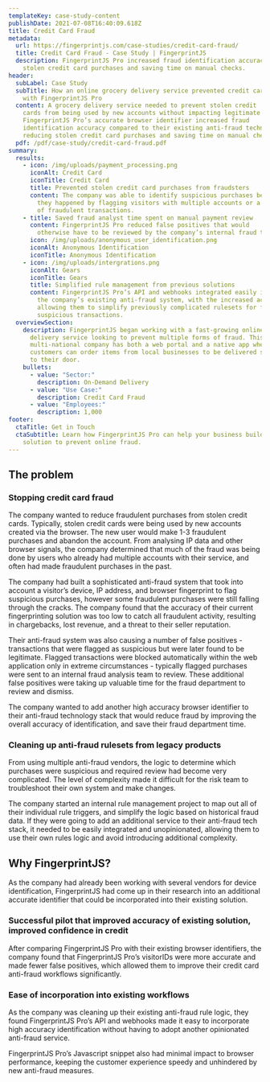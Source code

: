 ```yaml
---
templateKey: case-study-content
publishDate: 2021-07-08T16:40:09.618Z
title: Credit Card Fraud
metadata:
  url: https://fingerprintjs.com/case-studies/credit-card-fraud/
  title: Credit Card Fraud - Case Study | FingerprintJS
  description: FingerprintJS Pro increased fraud identification accuracy, reducing
    stolen credit card purchases and saving time on manual checks.
header:
  subLabel: Case Study
  subTitle: How an online grocery delivery service prevented credit card fraud
    with FingerprintJS Pro
  content: A grocery delivery service needed to prevent stolen credit
    cards from being used by new accounts without impacting legitimate users.
    FingerprintJS Pro’s accurate browser identifier increased fraud
    identification accuracy compared to their existing anti-fraud technology,
    reducing stolen credit card purchases and saving time on manual checks.
  pdf: /pdf/case-study/credit-card-fraud.pdf
summary:
  results:
    - icon: /img/uploads/payment_processing.png
      iconAlt: Credit Card
      iconTitle: Credit Card
      title: Prevented stolen credit card purchases from fraudsters
      content: The company was able to identify suspicious purchases before
        they happened by flagging visitors with multiple accounts or a history
        of fraudulent transactions.
    - title: Saved fraud analyst time spent on manual payment review
      content: FingerprintJS Pro reduced false positives that would
        otherwise have to be reviewed by the company’s internal fraud team
      icon: /img/uploads/anonymous_user_identification.png
      iconAlt: Anonymous Identification
      iconTitle: Anonymous Identification
    - icon: /img/uploads/intergrations.png
      iconAlt: Gears
      iconTitle: Gears
      title: Simplified rule management from previous solutions
      content: FingerprintJS Pro’s API and webhooks integrated easily into
        the company’s existing anti-fraud system, with the increased accuracy
        allowing them to simplify previously complicated rulesets for flagging
        suspicious transactions.
  overviewSection:
    description: FingerprintJS began working with a fast-growing online grocery
      delivery service looking to prevent multiple forms of fraud. This
      multi-national company has both a web portal and a native app where
      customers can order items from local businesses to be delivered same-day
      to their door.
    bullets:
      - value: "Sector:"
        description: On-Demand Delivery
      - value: "Use Case:"
        description: Credit Card Fraud
      - value: "Employees:"
        description: 1,000
footer:
  ctaTitle: Get in Touch
  ctaSubtitle: Learn how FingerprintJS Pro can help your business build a custom
    solution to prevent online fraud.
---
```

## The problem

### Stopping credit card fraud

The company wanted to reduce fraudulent purchases from stolen credit cards. Typically, stolen credit cards were being used by new accounts created via the browser. The new user would make 1-3 fraudulent purchases and abandon the account. From analysing IP data and other browser signals, the company determined that much of the fraud was being done by users who already had multiple accounts with their service, and often had made fraudulent purchases in the past.

The company had built a sophisticated anti-fraud system that took into account a visitor’s device, IP address, and browser fingerprint to flag suspicious purchases, however some fraudulent purchases were still falling through the cracks. The company found that the accuracy of their current fingerprinting solution was too low to catch all fraudulent activity, resulting in chargebacks, lost revenue, and a threat to their seller reputation.

Their anti-fraud system was also causing a number of false positives - transactions that were flagged as suspicious but were later found to be legitimate. Flagged transactions were blocked automatically within the web application only in extreme circumstances - typically flagged purchases were sent to an internal fraud analysis team to review. These additional false positives were taking up valuable time for the fraud department to review and dismiss.

The company wanted to add another high accuracy browser identifier to their anti-fraud technology stack that would reduce fraud by improving the overall accuracy of identification, and save their fraud department time.

### Cleaning up anti-fraud rulesets from legacy products

From using multiple anti-fraud vendors, the logic to determine which purchases were suspicious and required review had become very complicated. The level of complexity made it difficult for the risk team to troubleshoot their own system and make changes.

The company started an internal rule management project to map out all of their individual rule triggers, and simplify the logic based on historical fraud data. If they were going to add an additional service to their anti-fraud tech stack, it needed to be easily integrated and unopinionated, allowing them to use their own rules logic and avoid introducing additional complexity.

## Why FingerprintJS?

As the company had already been working with several vendors for device identification, FingerprintJS had come up in their research into an additional accurate identifier that could be incorporated into their existing solution.

### Successful pilot that improved accuracy of existing solution, improved confidence in credit

After comparing FingerprintJS Pro with their existing browser identifiers, the company found that FingerprintJS Pro’s visitorIDs were more accurate and made fewer false positives, which allowed them to improve their credit card anti-fraud workflows significantly.

### Ease of incorporation into existing workflows

As the company was cleaning up their existing anti-fraud rule logic, they found FingerprintJS Pro’s API and webhooks made it easy to incorporate high accuracy identification without having to adopt another opinionated anti-fraud service.

FingerprintJS Pro’s Javascript snippet also had minimal impact to browser performance, keeping the customer experience speedy and unhindered by new anti-fraud measures.